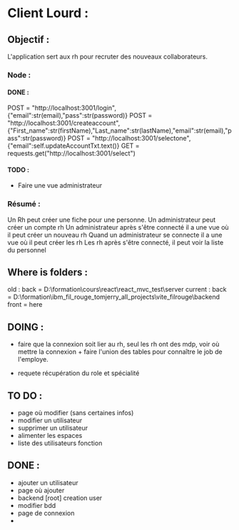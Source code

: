# Client Lourd :

## Objectif :

L'application sert aux rh pour recruter des nouveaux collaborateurs.

### Node :

#### DONE :

POST = "http://localhost:3001/login",{"email":str(email),"pass":str(password)}
POST = "http://localhost:3001/createaccount", {"First_name":str(firstName),"Last_name":str(lastName),"email":str(email),"pass":str(password)}
POST = "http://localhost:3001/selectone",{"email":self.updateAccountTxt.text()}
GET = requests.get("http://localhost:3001/select")

#### TODO :

- Faire une vue administrateur

### Résumé :

Un Rh peut créer une fiche pour une personne.
Un administrateur peut créer un compte rh
Un administrateur après s'être connecté il a une vue où il peut créer un nouveau rh
Quand un administrateur se connecte il a une vue où il peut créer les rh
Les rh après s'être connecté, il peut voir la liste du personnel

## Where is folders :

old : back = D:\formation\cours\react\react_mvc_test\server
current : back = D:\formation\ibm_fil_rouge_tomjerry_all_projects\vite_filrouge\backend
front = here

## DOING :

- faire que la connexion soit lier au rh, seul les rh ont des mdp, voir où mettre la connexion + faire l'union des tables pour connaître le job de l'employe.

- requete récupération du role et spécialité

## TO DO :

- page où modifier (sans certaines infos)
- modifier un utilisateur
- supprimer un utilisateur
- alimenter les espaces
- liste des utilisateurs fonction

## DONE :

- ajouter un utilisateur
- page où ajouter
- backend [root] creation user
- modifier bdd
- page de connexion
-
